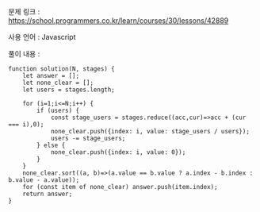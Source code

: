 문제 링크 : https://school.programmers.co.kr/learn/courses/30/lessons/42889

사용 언어 : Javascript

풀이 내용 :

```
function solution(N, stages) {
    let answer = [];
    let none_clear = [];
    let users = stages.length;
    
    for (i=1;i<=N;i++) {
        if (users) {
            const stage_users = stages.reduce((acc,cur)=>acc + (cur === i),0);
            none_clear.push({index: i, value: stage_users / users});
            users -= stage_users;
        } else {
            none_clear.push({index: i, value: 0});
        }
    }
    none_clear.sort((a, b)=>(a.value == b.value ? a.index - b.index : b.value - a.value));
    for (const item of none_clear) answer.push(item.index);
    return answer;
}
```